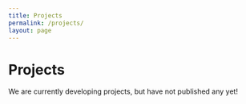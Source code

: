 ```yaml
---
title: Projects
permalink: /projects/
layout: page
---
```


# Projects

We are currently developing projects, but have not published any yet!
